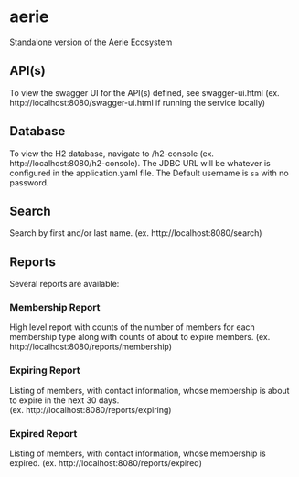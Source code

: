 # aerie
Standalone version of the Aerie Ecosystem

## API(s)

To view the swagger UI for the API(s) defined, see swagger-ui.html (ex. http://localhost:8080/swagger-ui.html 
if running the service locally)

## Database

To view the H2 database, navigate to /h2-console (ex. http://localhost:8080/h2-console).  The JDBC URL will be 
whatever is configured in the application.yaml file.  The Default username is `sa` with no password.

## Search

Search by first and/or last name.  (ex. http://localhost:8080/search)

## Reports

Several reports are available:

### Membership Report

High level report with counts of the number of members for each membership type along with counts of about to expire 
members.  (ex. http://localhost:8080/reports/membership)

### Expiring Report

Listing of members, with contact information, whose membership is about to expire in the next 30 days.  
(ex. http://localhost:8080/reports/expiring)

### Expired Report

Listing of members, with contact information, whose membership is expired.  (ex. http://localhost:8080/reports/expired)
